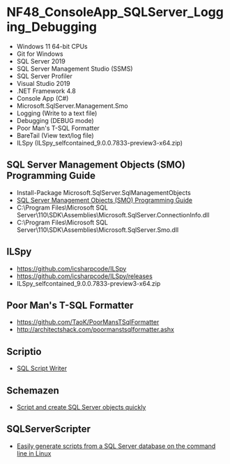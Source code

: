 # NF48_ConsoleApp_SQLServer_Logging_Debugging
+ Windows 11 64-bit CPUs
+ Git for Windows
+ SQL Server 2019
+ SQL Server Management Studio (SSMS)
+ SQL Server Profiler
+ Visual Studio 2019
+ .NET Framework 4.8
+ Console App (C#)
+ Microsoft.SqlServer.Management.Smo
+ Logging (Write to a text file)
+ Debugging (DEBUG mode)
+ Poor Man's T-SQL Formatter
+ BareTail (View text/log file)
+ ILSpy (ILSpy_selfcontained_9.0.0.7833-preview3-x64.zip)

## SQL Server Management Objects (SMO) Programming Guide
+ Install-Package Microsoft.SqlServer.SqlManagementObjects
+ [SQL Server Management Objects (SMO) Programming Guide](https://learn.microsoft.com/en-us/sql/relational-databases/server-management-objects-smo/sql-server-management-objects-smo-programming-guide)
+ C:\Program Files\Microsoft SQL Server\110\SDK\Assemblies\Microsoft.SqlServer.ConnectionInfo.dll
+ C:\Program Files\Microsoft SQL Server\110\SDK\Assemblies\Microsoft.SqlServer.Smo.dll

## ILSpy
+ https://github.com/icsharpcode/ILSpy
+ https://github.com/icsharpcode/ILSpy/releases
+ ILSpy_selfcontained_9.0.0.7833-preview3-x64.zip

## Poor Man's T-SQL Formatter
+ https://github.com/TaoK/PoorMansTSqlFormatter
+ http://architectshack.com/poormanstsqlformatter.ashx

## Scriptio
+ [SQL Script Writer](https://github.com/fredatgithub/Scriptio)

## Schemazen
+ [Script and create SQL Server objects quickly](https://github.com/sethreno/schemazen)

## SQLServerScripter
+ [Easily generate scripts from a SQL Server database on the command line in Linux](https://github.com/mkurz/SQLServerScripter)
